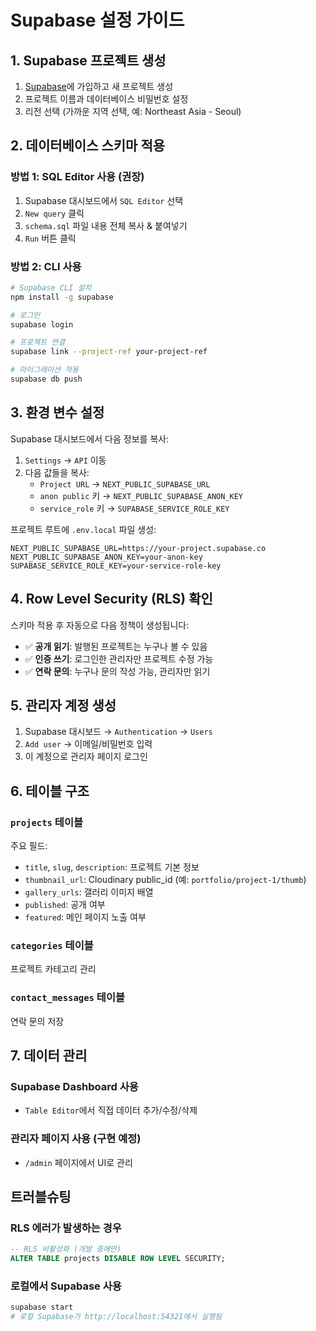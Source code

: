 # Supabase 설정 가이드

## 1. Supabase 프로젝트 생성

1. [Supabase](https://supabase.com)에 가입하고 새 프로젝트 생성
2. 프로젝트 이름과 데이터베이스 비밀번호 설정
3. 리전 선택 (가까운 지역 선택, 예: Northeast Asia - Seoul)

## 2. 데이터베이스 스키마 적용

### 방법 1: SQL Editor 사용 (권장)
1. Supabase 대시보드에서 `SQL Editor` 선택
2. `New query` 클릭
3. `schema.sql` 파일 내용 전체 복사 & 붙여넣기
4. `Run` 버튼 클릭

### 방법 2: CLI 사용
```bash
# Supabase CLI 설치
npm install -g supabase

# 로그인
supabase login

# 프로젝트 연결
supabase link --project-ref your-project-ref

# 마이그레이션 적용
supabase db push
```

## 3. 환경 변수 설정

Supabase 대시보드에서 다음 정보를 복사:

1. `Settings` → `API` 이동
2. 다음 값들을 복사:
   - `Project URL` → `NEXT_PUBLIC_SUPABASE_URL`
   - `anon public` 키 → `NEXT_PUBLIC_SUPABASE_ANON_KEY`
   - `service_role` 키 → `SUPABASE_SERVICE_ROLE_KEY`

프로젝트 루트에 `.env.local` 파일 생성:
```env
NEXT_PUBLIC_SUPABASE_URL=https://your-project.supabase.co
NEXT_PUBLIC_SUPABASE_ANON_KEY=your-anon-key
SUPABASE_SERVICE_ROLE_KEY=your-service-role-key
```

## 4. Row Level Security (RLS) 확인

스키마 적용 후 자동으로 다음 정책이 생성됩니다:

- ✅ **공개 읽기**: 발행된 프로젝트는 누구나 볼 수 있음
- ✅ **인증 쓰기**: 로그인한 관리자만 프로젝트 수정 가능
- ✅ **연락 문의**: 누구나 문의 작성 가능, 관리자만 읽기

## 5. 관리자 계정 생성

1. Supabase 대시보드 → `Authentication` → `Users`
2. `Add user` → 이메일/비밀번호 입력
3. 이 계정으로 관리자 페이지 로그인

## 6. 테이블 구조

### `projects` 테이블
주요 필드:
- `title`, `slug`, `description`: 프로젝트 기본 정보
- `thumbnail_url`: Cloudinary public_id (예: `portfolio/project-1/thumb`)
- `gallery_urls`: 갤러리 이미지 배열
- `published`: 공개 여부
- `featured`: 메인 페이지 노출 여부

### `categories` 테이블
프로젝트 카테고리 관리

### `contact_messages` 테이블
연락 문의 저장

## 7. 데이터 관리

### Supabase Dashboard 사용
- `Table Editor`에서 직접 데이터 추가/수정/삭제

### 관리자 페이지 사용 (구현 예정)
- `/admin` 페이지에서 UI로 관리

## 트러블슈팅

### RLS 에러가 발생하는 경우
```sql
-- RLS 비활성화 (개발 중에만)
ALTER TABLE projects DISABLE ROW LEVEL SECURITY;
```

### 로컬에서 Supabase 사용
```bash
supabase start
# 로컬 Supabase가 http://localhost:54321에서 실행됨
```
